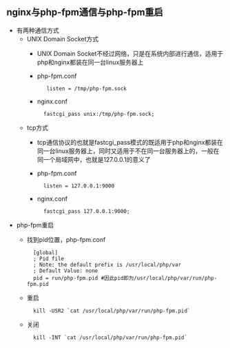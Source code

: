 ## nginx与php-fpm通信与php-fpm重启
- 有两种通信方式
	- UNIX Domain Socket方式
		- UNIX Domain Socket不经过网络，只是在系统内部进行通信，适用于php和nginx都装在同一台linux服务器上
		- php-fpm.conf
		
				 listen = /tmp/php-fpm.sock
		- nginx.conf
		
				fastcgi_pass unix:/tmp/php-fpm.sock;
	- tcp方式
		- tcp通信协议的也就是fastcgi_pass模式的既适用于php和nginx都装在同一台linux服务器上，同时又适用于不在同一台服务器上的，一般在同一个局域网中，也就是127.0.0.1的意义了
		- php-fpm.conf
		
				listen = 127.0.0.1:9000
		- nginx.conf
		
				fastcgi_pass 127.0.0.1:9000;
- php-fpm重启
	- 找到pid位置，php-fpm.conf

			[global]
			; Pid file
			; Note: the default prefix is /usr/local/php/var
			; Default Value: none
			pid = run/php-fpm.pid #因此pid即为/usr/local/php/var/run/php-fpm.pid
	- 重启

			kill -USR2 `cat /usr/local/php/var/run/php-fpm.pid`
	- 关闭

			kill -INT `cat /usr/local/php/var/run/php-fpm.pid`
